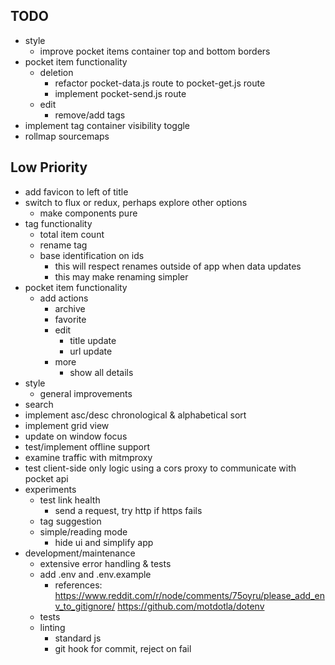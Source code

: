 TODO
---
- style
  - improve pocket items container top and bottom borders
- pocket item functionality
  - deletion
    - refactor pocket-data.js route to pocket-get.js route
    - implement pocket-send.js route
  - edit
    - remove/add tags
- implement tag container visibility toggle
- rollmap sourcemaps

## Low Priority
- add favicon to left of title
- switch to flux or redux, perhaps explore other options
  - make components pure
- tag functionality
  - total item count
  - rename tag
  - base identification on ids
    - this will respect renames outside of app when data updates
    - this may make renaming simpler
- pocket item functionality
  - add actions
    - archive
    - favorite
    - edit
      - title update
      - url update
    - more
      - show all details
- style
  - general improvements
- search
- implement asc/desc chronological & alphabetical sort
- implement grid view
- update on window focus
- test/implement offline support
- examine traffic with mitmproxy
- test client-side only logic using a cors proxy to communicate with pocket api
- experiments
  - test link health
    - send a request, try http if https fails
  - tag suggestion
  - simple/reading mode
    - hide ui and simplify app
- development/maintenance
  - extensive error handling & tests
  - add .env and .env.example
    - references: https://www.reddit.com/r/node/comments/75oyru/please_add_env_to_gitignore/ https://github.com/motdotla/dotenv
  - tests
  - linting
    - standard js
    - git hook for commit, reject on fail
